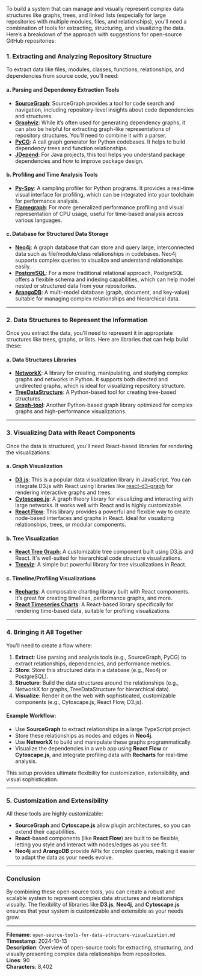 To build a system that can manage and visually represent complex data structures like graphs, trees, and linked lists (especially for large repositories with multiple modules, files, and relationships), you'll need a combination of tools for extracting, structuring, and visualizing the data. Here’s a breakdown of the approach with suggestions for open-source GitHub repositories:

### 1. **Extracting and Analyzing Repository Structure**

To extract data like files, modules, classes, functions, relationships, and dependencies from source code, you’ll need:

#### **a. Parsing and Dependency Extraction Tools**

- **[SourceGraph](https://github.com/sourcegraph/sourcegraph)**: SourceGraph provides a tool for code search and navigation, including repository-level insights about code dependencies and structures.
- **[Graphviz](https://graphviz.org/)**: While it’s often used for generating dependency graphs, it can also be helpful for extracting graph-like representations of repository structures. You'll need to combine it with a parser.
- **[PyCG](https://github.com/vitsalis/PyCG)**: A call graph generator for Python codebases. It helps to build dependency trees and function relationships.
- **[JDepend](https://github.com/clarkware/jdepend)**: For Java projects, this tool helps you understand package dependencies and how to improve package design.

#### **b. Profiling and Time Analysis Tools**

- **[Py-Spy](https://github.com/benfred/py-spy)**: A sampling profiler for Python programs. It provides a real-time visual interface for profiling, which can be integrated into your toolchain for performance analysis.
- **[Flamegraph](https://github.com/brendangregg/FlameGraph)**: For more generalized performance profiling and visual representation of CPU usage, useful for time-based analysis across various languages.

#### **c. Database for Structured Data Storage**

- **[Neo4j](https://neo4j.com/)**: A graph database that can store and query large, interconnected data such as file/module/class relationships in codebases. Neo4j supports complex queries to visualize and understand relationships easily.
- **[PostgreSQL](https://www.postgresql.org/)**: For a more traditional relational approach, PostgreSQL offers a flexible schema and indexing capabilities, which can help model nested or structured data from your repositories.
- **[ArangoDB](https://www.arangodb.com/)**: A multi-model database (graph, document, and key-value) suitable for managing complex relationships and hierarchical data.

---

### 2. **Data Structures to Represent the Information**

Once you extract the data, you’ll need to represent it in appropriate structures like trees, graphs, or lists. Here are libraries that can help build these:

#### **a. Data Structures Libraries**

- **[NetworkX](https://github.com/networkx/networkx)**: A library for creating, manipulating, and studying complex graphs and networks in Python. It supports both directed and undirected graphs, which is ideal for visualizing repository structure.
- **[TreeDataStructure](https://github.com/redblobgames/treelib)**: A Python-based tool for creating tree-based structures.
- **[Graph-tool](https://graph-tool.skewed.de/)**: Another Python-based graph library optimized for complex graphs and high-performance visualizations.
  
---

### 3. **Visualizing Data with React Components**

Once the data is structured, you'll need React-based libraries for rendering the visualizations:

#### **a. Graph Visualization**

- **[D3.js](https://d3js.org/)**: This is a popular data visualization library in JavaScript. You can integrate D3.js with React using libraries like [react-d3-graph](https://github.com/danielcaldas/react-d3-graph) for rendering interactive graphs and trees.
- **[Cytoscape.js](https://js.cytoscape.org/)**: A graph theory library for visualizing and interacting with large networks. It works well with React and is highly customizable.
- **[React Flow](https://reactflow.dev/)**: This library provides a powerful and flexible way to create node-based interfaces and graphs in React. Ideal for visualizing relationships, trees, or modular components.

#### **b. Tree Visualization**

- **[React Tree Graph](https://github.com/react-d3-tree/react-d3-tree)**: A customizable tree component built using D3.js and React. It's well-suited for hierarchical code structure visualizations.
- **[Treeviz](https://github.com/flexyford/treeviz)**: A simple but powerful library for tree visualizations in React.

#### **c. Timeline/Profiling Visualizations**

- **[Recharts](https://recharts.org/)**: A composable charting library built with React components. It’s great for creating timelines, performance graphs, and more.
- **[React Timeseries Charts](https://github.com/esnet/react-timeseries-charts)**: A React-based library specifically for rendering time-based data, suitable for profiling visualizations.

---

### 4. **Bringing it All Together**

You’ll need to create a flow where:

1. **Extract**: Use parsing and analysis tools (e.g., SourceGraph, PyCG) to extract relationships, dependencies, and performance metrics.
2. **Store**: Store this structured data in a database (e.g., Neo4j or PostgreSQL).
3. **Structure**: Build the data structures around the relationships (e.g., NetworkX for graphs, TreeDataStructure for hierarchical data).
4. **Visualize**: Render it on the web with sophisticated, customizable components (e.g., Cytoscape.js, React Flow, D3.js).

#### **Example Workflow:**

- Use **SourceGraph** to extract relationships in a large TypeScript project.
- Store these relationships as nodes and edges in **Neo4j**.
- Use **NetworkX** to build and manipulate these graphs programmatically.
- Visualize the dependencies in a web app using **React Flow** or **Cytoscape.js**, and integrate profiling data with **Recharts** for real-time analysis.

This setup provides ultimate flexibility for customization, extensibility, and visual sophistication.

---

### 5. **Customization and Extensibility**

All these tools are highly customizable:

- **SourceGraph** and **Cytoscape.js** allow plugin architectures, so you can extend their capabilities.
- **React**-based components (like **React Flow**) are built to be flexible, letting you style and interact with nodes/edges as you see fit.
- **Neo4j** and **ArangoDB** provide APIs for complex queries, making it easier to adapt the data as your needs evolve.

---

### Conclusion

By combining these open-source tools, you can create a robust and scalable system to represent complex data structures and relationships visually. The flexibility of libraries like **D3.js**, **Neo4j**, and **Cytoscape.js** ensures that your system is customizable and extensible as your needs grow.

---

**Filename**: `open-source-tools-for-data-structure-visualization.md`  
**Timestamp**: 2024-10-13  
**Description**: Overview of open-source tools for extracting, structuring, and visually presenting complex data relationships from repositories.  
**Lines**: 90  
**Characters**: 8,402
